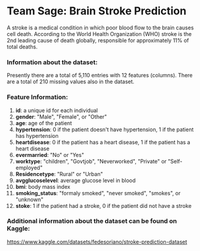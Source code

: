 # Team Sage: Brain Stroke Prediction
A stroke is a medical condition in which poor blood flow to the brain causes cell death. According to the World Health Organization (WHO) stroke is the 2nd leading cause of death globally, responsible for approximately 11% of total deaths. 

### Information about the dataset:
Presently there are a total of 5,110 entries with 12 features (columns). There are a total of 210 missing values also in the dataset.

### Feature Information:
1. **id**: a unique id for each individual
2. **gender**: "Male", "Female", or "Other"
3. **age**: age of the patient
4. **hypertension**: 0 if the patient doesn't have hypertension,
                 1 if the patient has hypertension
5. **heartdisease**: 0 if the patient has a heart disease,
                 1 if the patient has a heart disease
6. **evermarried**: "No" or "Yes"
7. **worktype**: "children", "Govtjob", "Neverworked", "Private" or "Self-employed"
8. **Residencetype**: "Rural" or "Urban"
9. **avgglucoselevel**: average glucose level in blood
10. **bmi**: body mass index
11. **smoking_status**: "formaly smoked", "never smoked", "smokes", or "unknown"
12. **stoke**: 1 if the patient had a stroke,
           0 if the patient did not have a stroke
           
### Additional information about the dataset can be found on Kaggle:

https://www.kaggle.com/datasets/fedesoriano/stroke-prediction-dataset

